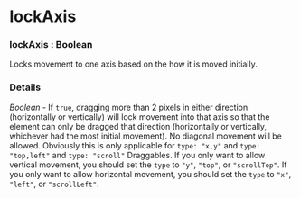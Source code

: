 # lockAxis

### lockAxis : Boolean

Locks movement to one axis based on the how it is moved initially.

### Details[​](#details "Direct link to Details")

*Boolean* - If `true`, dragging more than 2 pixels in either direction (horizontally or vertically) will lock movement into that axis so that the element can only be dragged that direction (horizontally or vertically, whichever had the most initial movement). No diagonal movement will be allowed. Obviously this is only applicable for `type: "x,y"` and `type: "top,left"` and `type: "scroll"` Draggables. If you only want to allow vertical movement, you should set the `type` to `"y"`, `"top"`, or `"scrollTop"`. If you only want to allow horizontal movement, you should set the `type` to `"x"`, `"left"`, or `"scrollLeft"`.
